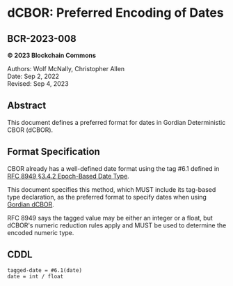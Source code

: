 # dCBOR: Preferred Encoding of Dates

## BCR-2023-008

**© 2023 Blockchain Commons**

Authors: Wolf McNally, Christopher Allen<br/>
Date: Sep 2, 2022<br/>
Revised: Sep 4, 2023

## Abstract

This document defines a preferred format for dates in Gordian Deterministic CBOR (dCBOR).

## Format Specification

CBOR already has a well-defined date format using the tag #6.1 defined in [RFC 8949 §3.4.2 Epoch-Based Date Type](https://www.rfc-editor.org/rfc/rfc8949.html#section-3.4.2).

This document specifies this method, which MUST include its tag-based type declaration, as the preferred format to specify dates when using [Gordian dCBOR](https://datatracker.ietf.org/doc/draft-mcnally-deterministic-cbor/).

RFC 8949 says the tagged value may be either an integer or a float, but dCBOR's numeric reduction rules apply and MUST be used to determine the encoded numeric type.

## CDDL

```
tagged-date = #6.1(date)
date = int / float
```
